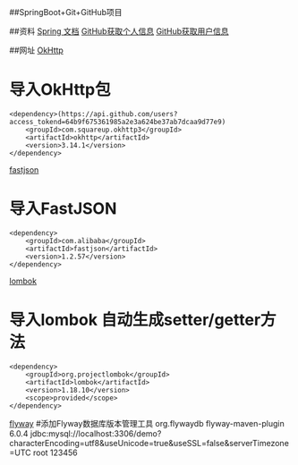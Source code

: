 ##SpringBoot+Git+GitHub项目

##资料
[Spring 文档](https://spring.io/guides)
[GitHub获取个人信息](https://api.github.com/users/codedrinker)
[GitHub获取用户信息](https://api.github.com/users?access_tokend=64b9f675361985a2e3a624be37ab7dcaa9d77e9)

##网址
[OkHttp](https://square.github.io/okhttp/)
#    导入OkHttp包
    <dependency>(https://api.github.com/users?access_tokend=64b9f675361985a2e3a624be37ab7dcaa9d77e9)
        <groupId>com.squareup.okhttp3</groupId>
        <artifactId>okhttp</artifactId>
        <version>3.14.1</version>
    </dependency>
    
[fastjson](https://github.com/topics/fastjson)
#    导入FastJSON
    <dependency>
        <groupId>com.alibaba</groupId>
        <artifactId>fastjson</artifactId>
        <version>1.2.57</version>
    </dependency>
  
[lombok](https://projectlombok.org/)
#    导入lombok  自动生成setter/getter方法
	<dependency>
		<groupId>org.projectlombok</groupId>
		<artifactId>lombok</artifactId>
		<version>1.18.10</version>
		<scope>provided</scope>
	</dependency>

[flyway](https://flywaydb.org/)
#添加Flyway数据库版本管理工具
    <plugin>
        <groupId>org.flywaydb</groupId>
        <artifactId>flyway-maven-plugin</artifactId>
        <version>6.0.4</version>
        <configuration>
            <url>jdbc:mysql://localhost:3306/demo?characterEncoding=utf8&amp;useUnicode=true&amp;useSSL=false&amp;serverTimezone=UTC</url>
            <user>root</user>
            <password>123456</password>
        </configuration>
    </plugin>
